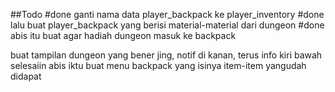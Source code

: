 ##Todo
#done ganti nama data player_backpack ke player_inventory
#done lalu buat player_backpack yang berisi material-material dari dungeon
#done abis itu buat agar hadiah dungeon masuk ke backpack

buat tampilan dungeon yang bener jing, notif di kanan, terus info kiri bawah
 selesaiin
abis iktu buat menu backpack yang isinya item-item yangudah didapat
